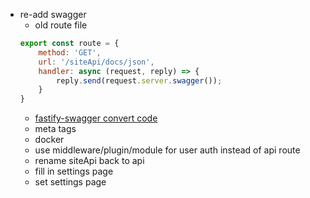 - re-add swagger
    - old route file
    ```js
    export const route = {
        method: 'GET',
        url: '/siteApi/docs/json',
        handler: async (request, reply) => {
            reply.send(request.server.swagger());
        }
    }
    ```
    - [fastify-swagger convert code](https://github.com/fastify/fastify-swagger/blob/f8918a400930d8104257d6c3f7c921d8ee6ba039/lib/spec/swagger/index.js)
    - meta tags
    - docker
    - use middleware/plugin/module for user auth instead of api route
    - rename siteApi back to api
    - fill in settings page
    - set settings page